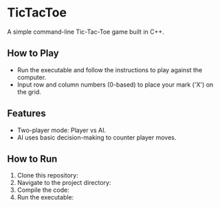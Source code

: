# TicTacToe
A simple command-line Tic-Tac-Toe game built in C++.

## How to Play
- Run the executable and follow the instructions to play against the computer.
- Input row and column numbers (0-based) to place your mark ('X') on the grid.

## Features
- Two-player mode: Player vs AI.
- AI uses basic decision-making to counter player moves.

## How to Run
1. Clone this repository:
2. Navigate to the project directory:
3. Compile the code:
4. Run the executable:
